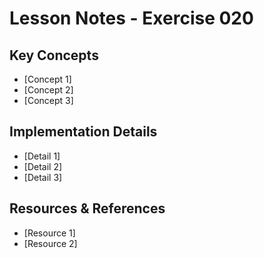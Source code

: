 # Lesson Notes - Exercise 020

## Key Concepts
- [Concept 1]
- [Concept 2]
- [Concept 3]

## Implementation Details
- [Detail 1]
- [Detail 2]
- [Detail 3]

## Resources & References
- [Resource 1]
- [Resource 2]